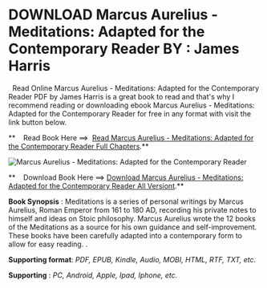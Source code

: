 **DOWNLOAD Marcus Aurelius - Meditations: Adapted for the Contemporary Reader BY : James Harris**
=================================================================================================

  Read Online Marcus Aurelius - Meditations: Adapted for the Contemporary Reader PDF by James Harris is a great book to read and that's why I recommend reading or downloading ebook Marcus Aurelius - Meditations: Adapted for the Contemporary Reader for free in any format with visit the link button below.

**    Read Book Here ==>  [Read Marcus Aurelius - Meditations: Adapted for the Contemporary Reader Full Chapters](https://goodreadbook.site/?book=1539952290).**

![Marcus Aurelius - Meditations: Adapted for the Contemporary Reader](https://i.gr-assets.com/images/S/compressed.photo.goodreads.com/books/1479684856l/32985067.jpg)

**    Download Book Here ==> [Download Marcus Aurelius - Meditations: Adapted for the Contemporary Reader All Versiont](https://goodreadbook.site/?book=1539952290).**

**Book Synopsis** : Meditations is a series of personal writings by Marcus Aurelius, Roman Emperor from 161 to 180 AD, recording his private notes to himself and ideas on Stoic philosophy. Marcus Aurelius wrote the 12 books of the Meditations as a source for his own guidance and self-improvement. These books have been carefully adapted into a contemporary form to allow for easy reading. .

**Supporting format**: _PDF, EPUB, Kindle, Audio, MOBI, HTML, RTF, TXT, etc._

**Supporting** : _PC, Android, Apple, Ipad, Iphone, etc._